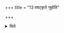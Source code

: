 +++
title = "13 वषट्कृते जुहोति"

+++

<details><summary>थिते</summary>

13. After the word vaṣaṭ has been uttered (by the Hotr̥ at the end of the verse R̥V 1.109.6), (the Adhvaryu) offers (the main offering of the limbs of the animal).
</details>
